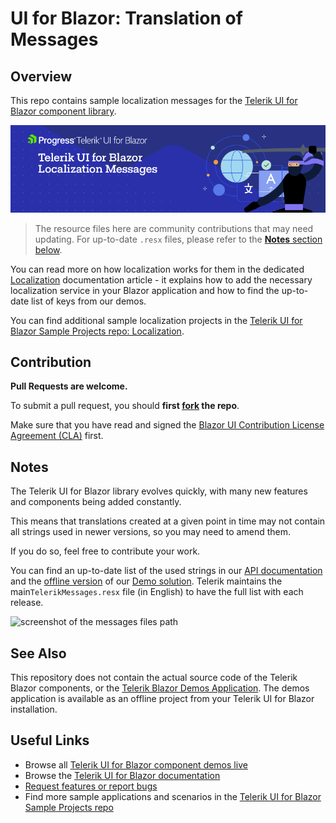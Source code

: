 # UI for Blazor: Translation of Messages

## Overview

This repo contains sample localization messages for the [Telerik UI for Blazor component library](https://www.telerik.com/blazor-ui?utm_medium=referral&utm_source=github&utm_campaign=blazor-ui-trial-gh-public-readme).

[![Telerik UI for Blazor Localization Messages](images/Telerik-UI-for-Blazor-Localization-Messages-830x230.png)](https://docs.telerik.com/blazor-ui/globalization/localization?utm_medium=referral&utm_source=github&utm_campaign=blazor-awareness-docs-github)

> The resource files here are community contributions that may need updating. For up-to-date `.resx` files, please refer to the [**Notes** section below](#notes).

You can read more on how localization works for them in the dedicated <a href="https://docs.telerik.com/blazor-ui/globalization/localization?utm_medium=referral&utm_source=github&utm_campaign=blazor-ui-trial-gh-public-readme" target="_blank">Localization</a> documentation article - it explains how to add the necessary localization service in your Blazor application and how to find the up-to-date list of keys from our demos.

You can find additional sample localization projects in the <a href="https://github.com/telerik/blazor-ui/tree/master/common/localization" target="_blank">Telerik UI for Blazor Sample Projects repo: Localization</a>.

## Contribution

**Pull Requests are welcome.**

To submit a pull request, you should **first <a href="https://docs.github.com/en/free-pro-team@latest/github/getting-started-with-github/fork-a-repo" target="_blank">fork</a> the repo**.

Make sure that you have read and signed the [Blazor UI Contribution License Agreement (CLA)](https://forms.office.com/Pages/ResponsePage.aspx?id=Z2om2-DLJk2uGtBYH-A1NbWxVqugKN5DvVp8I-1AgOBURFBVSkwyMlA1TkFDVFdMNU1aM1o1UlZQOC4u) first.

## Notes

The Telerik UI for Blazor library evolves quickly, with many new features and components being added constantly. 

This means that translations created at a given point in time may not contain all strings used in newer versions, so you may need to amend them.

If you do so, feel free to contribute your work.

You can find an up-to-date list of the used strings in our [API documentation](https://docs.telerik.com/blazor-ui/api/Telerik.Blazor.Resources.Messages) and the [offline version](https://www.telerik.com/account/my-downloads) of our [Demo solution](http://demos.telerik.com/blazor-ui/). Telerik maintains the main`TelerikMessages.resx` file (in English) to have the full list with each release.

![screenshot of the messages files path](messages-path-screenshot.png)

## See Also

This repository does not contain the actual source code of the Telerik Blazor components, or the [Telerik Blazor Demos Application](http://demos.telerik.com/blazor-ui/). The demos application is available as an offline project from your Telerik UI for Blazor installation.

## Useful Links

* Browse all [Telerik UI for Blazor component demos live](https://demos.telerik.com/blazor-ui)
* Browse the [Telerik UI for Blazor documentation](https://docs.telerik.com/blazor-ui/introduction?utm_medium=referral&utm_source=github&utm_campaign=blazor-ui-trial-gh-public-readme)
* [Request features or report bugs](https://feedback.telerik.com/blazor?utm_medium=referral&utm_source=github&utm_campaign=blazor-ui-trial-gh-public-readme)
* Find more sample applications and scenarios in the [Telerik UI for Blazor Sample Projects repo](https://github.com/telerik/blazor-ui)

